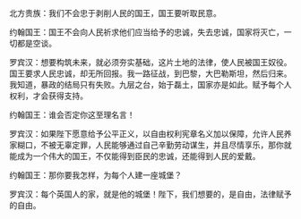 北方贵族：我们不会忠于剥削人民的国王，国王要听取民意。

约翰国王：国王不会向人民祈求他们应当给予的忠诚，失去忠诚，国家将灭亡，一切都是空谈。

罗宾汉：想要构筑未来，就必须夯实基础，这片土地的法律，使人民被国王奴役。国王要求人民忠诚，却无所回报。我一路征战，到巴黎，大巴勒斯坦，然后归来。我知道，暴政的结局只有失败。九层之台，始于磊土，国家亦是如此。赋予每个人权利，才会获得支持。

约翰国王：谁会否定你这至理名言！

罗宾汉：如果陛下愿意给予公平正义，以自由权利宪章名义加以保障，允许人民养家糊口，不被无辜定罪，人民能够通过自己辛勤劳动谋生，并且尽情享乐，那你就能成为一个伟大的国王，不仅能得到臣民的忠诚，还能得到人民的爱戴。

约翰国王：那你要我怎样，为每个人建一座城堡？

罗宾汉：每个英国人的家，就是他的城堡！陛下，我们想要的，是自由，法律赋予的自由。      
